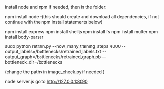 install node and npm if needed, then in the folder:

npm install node
^(this should create and download all dependencies, if not continue with the npm install statements below)

npm install express
npm install shelljs
npm install fs
npm install multer
npm install body-parser

sudo python retrain.py --how_many_training_steps 4000 --output_labels=/bottlenecks/retrained_labels.txt --output_graph=/bottlenecks/retrained_graph.pb --bottleneck_dir=/bottlenecks


(change the paths in image_check.py if needed )

node server.js
go to http://127.0.0.1:8090

